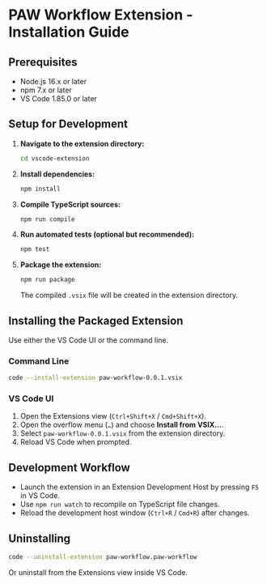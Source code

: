 # PAW Workflow Extension - Installation Guide

## Prerequisites

- Node.js 16.x or later
- npm 7.x or later
- VS Code 1.85.0 or later

## Setup for Development

1. **Navigate to the extension directory:**
   ```bash
   cd vscode-extension
   ```

2. **Install dependencies:**
   ```bash
   npm install
   ```

3. **Compile TypeScript sources:**
   ```bash
   npm run compile
   ```

4. **Run automated tests (optional but recommended):**
   ```bash
   npm test
   ```

5. **Package the extension:**
   ```bash
   npm run package
   ```
   The compiled `.vsix` file will be created in the extension directory.

## Installing the Packaged Extension

Use either the VS Code UI or the command line.

### Command Line

```bash
code --install-extension paw-workflow-0.0.1.vsix
```

### VS Code UI

1. Open the Extensions view (`Ctrl+Shift+X` / `Cmd+Shift+X`).
2. Open the overflow menu (`…`) and choose **Install from VSIX...**.
3. Select `paw-workflow-0.0.1.vsix` from the extension directory.
4. Reload VS Code when prompted.

## Development Workflow

- Launch the extension in an Extension Development Host by pressing `F5` in VS Code.
- Use `npm run watch` to recompile on TypeScript file changes.
- Reload the development host window (`Ctrl+R` / `Cmd+R`) after changes.

## Uninstalling

```bash
code --uninstall-extension paw-workflow.paw-workflow
```

Or uninstall from the Extensions view inside VS Code.
